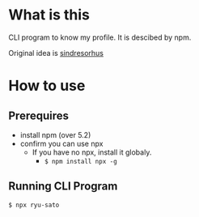 # What is this

CLI program to know my profile.
It is descibed by npm.

Original idea is [sindresorhus](https://github.com/sindresorhus/sindresorhus)

# How to use

## Prerequires

- install npm (over 5.2)
- confirm you can use npx
    - If you have no npx, install it globaly.
        - `$ npm install npx -g`

## Running CLI Program 

```
$ npx ryu-sato
```

